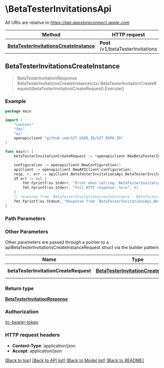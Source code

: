 # \BetaTesterInvitationsApi

All URIs are relative to *https://api.appstoreconnect.apple.com*

Method | HTTP request | Description
------------- | ------------- | -------------
[**BetaTesterInvitationsCreateInstance**](BetaTesterInvitationsApi.md#BetaTesterInvitationsCreateInstance) | **Post** /v1/betaTesterInvitations | 



## BetaTesterInvitationsCreateInstance

> BetaTesterInvitationResponse BetaTesterInvitationsCreateInstance(ctx).BetaTesterInvitationCreateRequest(betaTesterInvitationCreateRequest).Execute()



### Example

```go
package main

import (
    "context"
    "fmt"
    "os"
    openapiclient "github.com/GIT_USER_ID/GIT_REPO_ID"
)

func main() {
    betaTesterInvitationCreateRequest := *openapiclient.NewBetaTesterInvitationCreateRequest(*openapiclient.NewBetaTesterInvitationCreateRequestData("Type_example", *openapiclient.NewBetaTesterInvitationCreateRequestDataRelationships(*openapiclient.NewBetaTesterInvitationCreateRequestDataRelationshipsBetaTester(*openapiclient.NewBetaGroupRelationshipsBetaTestersDataInner("Type_example", "Id_example")), *openapiclient.NewAppAvailabilityCreateRequestDataRelationshipsApp(*openapiclient.NewAppAvailabilityRelationshipsAppData("Type_example", "Id_example"))))) // BetaTesterInvitationCreateRequest | BetaTesterInvitation representation

    configuration := openapiclient.NewConfiguration()
    apiClient := openapiclient.NewAPIClient(configuration)
    resp, r, err := apiClient.BetaTesterInvitationsApi.BetaTesterInvitationsCreateInstance(context.Background()).BetaTesterInvitationCreateRequest(betaTesterInvitationCreateRequest).Execute()
    if err != nil {
        fmt.Fprintf(os.Stderr, "Error when calling `BetaTesterInvitationsApi.BetaTesterInvitationsCreateInstance``: %v\n", err)
        fmt.Fprintf(os.Stderr, "Full HTTP response: %v\n", r)
    }
    // response from `BetaTesterInvitationsCreateInstance`: BetaTesterInvitationResponse
    fmt.Fprintf(os.Stdout, "Response from `BetaTesterInvitationsApi.BetaTesterInvitationsCreateInstance`: %v\n", resp)
}
```

### Path Parameters



### Other Parameters

Other parameters are passed through a pointer to a apiBetaTesterInvitationsCreateInstanceRequest struct via the builder pattern


Name | Type | Description  | Notes
------------- | ------------- | ------------- | -------------
 **betaTesterInvitationCreateRequest** | [**BetaTesterInvitationCreateRequest**](BetaTesterInvitationCreateRequest.md) | BetaTesterInvitation representation | 

### Return type

[**BetaTesterInvitationResponse**](BetaTesterInvitationResponse.md)

### Authorization

[itc-bearer-token](../README.md#itc-bearer-token)

### HTTP request headers

- **Content-Type**: application/json
- **Accept**: application/json

[[Back to top]](#) [[Back to API list]](../README.md#documentation-for-api-endpoints)
[[Back to Model list]](../README.md#documentation-for-models)
[[Back to README]](../README.md)

